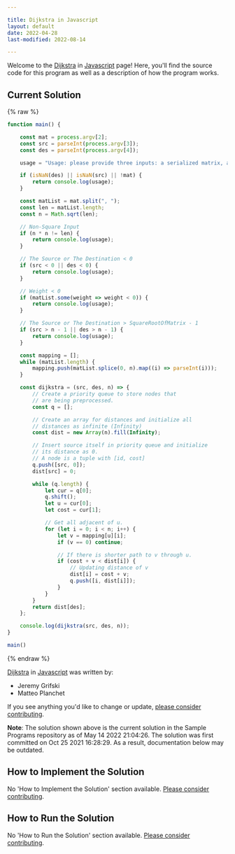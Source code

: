 ```yaml
---

title: Dijkstra in Javascript
layout: default
date: 2022-04-28
last-modified: 2022-08-14

---
```


Welcome to the [Dijkstra](https://sampleprograms.io/projects/dijkstra) in [Javascript](https://sampleprograms.io/languages/javascript) page! Here, you'll find the source code for this program as well as a description of how the program works.

## Current Solution

{% raw %}

```javascript
function main() {

    const mat = process.argv[2];
    const src = parseInt(process.argv[3]);
    const des = parseInt(process.argv[4]);

    usage = "Usage: please provide three inputs: a serialized matrix, a source node and a destination node"

    if (isNaN(des) || isNaN(src) || !mat) {
        return console.log(usage);
    }

    const matList = mat.split(", ");
    const len = matList.length;
    const n = Math.sqrt(len); 

    // Non-Square Input
    if (n * n != len) {
        return console.log(usage);
    }

    // The Source or The Destination < 0
    if (src < 0 || des < 0) {
        return console.log(usage);
    }

    // Weight < 0
    if (matList.some(weight => weight < 0)) {
        return console.log(usage);
    } 

    // The Source or The Destination > SquareRootOfMatrix - 1
    if (src > n - 1 || des > n - 1) {
        return console.log(usage);
    }

    const mapping = [];
    while (matList.length) {
        mapping.push(matList.splice(0, n).map((i) => parseInt(i)));
    }

    const dijkstra = (src, des, n) => {
        // Create a priority queue to store nodes that
        // are being preprocessed.
        const q = [];

        // Create an array for distances and initialize all
        // distances as infinite (Infinity)
        const dist = new Array(n).fill(Infinity);

        // Insert source itself in priority queue and initialize
        // its distance as 0.
        // A node is a tuple with [id, cost]
        q.push([src, 0]);
        dist[src] = 0;

        while (q.length) {
            let cur = q[0];
            q.shift();
            let u = cur[0];
            let cost = cur[1];

            // Get all adjacent of u.
            for (let i = 0; i < n; i++) {
                let v = mapping[u][i];
                if (v == 0) continue;

                // If there is shorter path to v through u.
                if (cost + v < dist[i]) {
                    // Updating distance of v
                    dist[i] = cost + v;
                    q.push([i, dist[i]]);
                }
            }
        }
        return dist[des];
    };

    console.log(dijkstra(src, des, n));
}

main()
```

{% endraw %}

[Dijkstra](https://sampleprograms.io/projects/dijkstra) in [Javascript](https://sampleprograms.io/languages/javascript) was written by:

- Jeremy Grifski
- Matteo Planchet

If you see anything you'd like to change or update, [please consider contributing](https://github.com/TheRenegadeCoder/sample-programs).

**Note**: The solution shown above is the current solution in the Sample Programs repository as of May 14 2022 21:04:26. The solution was first committed on Oct 25 2021 16:28:29. As a result, documentation below may be outdated.

## How to Implement the Solution

No 'How to Implement the Solution' section available. [Please consider contributing](https://github.com/TheRenegadeCoder/sample-programs-website).

## How to Run the Solution

No 'How to Run the Solution' section available. [Please consider contributing](https://github.com/TheRenegadeCoder/sample-programs-website).